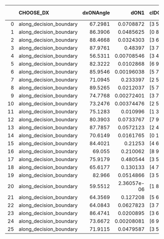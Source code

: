 |    | CHOOSE_DX               |   dxONAngle |        dON1 | cIDON1   |   dON_patch_1 |   nTON |         dON |   dxOFFAngle |      dOFF1 | cIDOFF1   |   dOFF_patch_1 |   nTOFF |       dOFF | SUCCESS   |   nExp |   dual_point_id |   subpoint_time_seconds |   total_execution_time |      logp |      dOFF/dON | Vote dOFF>dON   |
|---:|:------------------------|------------:|------------:|:---------|--------------:|-------:|------------:|-------------:|-----------:|:----------|---------------:|--------:|-----------:|:----------|-------:|----------------:|------------------------:|-----------------------:|----------:|--------------:|:----------------|
|  0 | along_decision_boundary |     67.2981 | 0.0708872   | [3 5]    |   0.0708872   |      1 | 0.0708872   |      68.4364 | 0.0520987  | [3 5]     |     0.0520987  |       1 | 0.0520987  | False     |      1 |               1 |                 1.83853 |                2.83589 |  0        |     0.734953  | False           |
|  1 | along_decision_boundary |     86.3906 | 0.0485625   | [0 8]    |   0.0485625   |      1 | 0.0485625   |      86.7403 | 0.0725776  | [1 8]     |     0.0725776  |       1 | 0.0725776  | True      |      2 |               2 |                 1.14222 |                4.04986 | -0.5      |     1.49452   | True            |
|  2 | along_decision_boundary |     88.4668 | 0.0324303   | [3 6]    |   0.0324303   |      1 | 0.0324303   |      84.2546 | 0.04871    | [3 6]     |     0.04871    |       1 | 0.04871    | True      |      3 |               3 |                 1.29605 |                5.37191 | -0        |     1.50199   | True            |
|  3 | along_decision_boundary |     87.9761 | 0.48397     | [3 7]    |   0.48397     |      1 | 0.48397     |      83.5571 | 0.573685   | [3 7]     |     0.573685   |       1 | 0.573685   | True      |      4 |               4 |                 4.56796 |                9.97987 | -0.166667 |     1.18537   | True            |
|  4 | along_decision_boundary |     56.5311 | 0.00708546  | [3 4]    |   0.00708546  |      1 | 0.00708546  |      62.5939 | 0.0951019  | [3 4]     |     0.0951019  |       1 | 0.0951019  | True      |      5 |               5 |                 1.51348 |               11.5842  | -0.5      |    13.4221    | True            |
|  5 | along_decision_boundary |     82.3222 | 0.0102868   | [6 9]    |   0.0102868   |      1 | 0.0102868   |      80.8036 | 0.0189429  | [6 9]     |     0.0189429  |       1 | 0.0189429  | True      |      6 |               6 |                 1.21594 |               12.943   | -0.9      |     1.84148   | True            |
|  6 | along_decision_boundary |     85.9546 | 0.00196038  | [5 7]    |   0.00196038  |      1 | 0.00196038  |      83.0212 | 0.025559   | [5 7]     |     0.025559   |       1 | 0.025559   | True      |      7 |               7 |                 1.69806 |               14.7837  | -1.33333  |    13.0378    | True            |
|  7 | along_decision_boundary |     71.0945 | 0.233397    | [2 5]    |   0.233397    |      1 | 0.233397    |      77.0793 | 0.0173168  | [2 5]     |     0.0173168  |       1 | 0.0173168  | False     |      8 |               8 |                 2.98519 |               17.8587  | -1.78571  |     0.0741948 | False           |
|  8 | along_decision_boundary |     89.5265 | 0.0212037   | [5 7]    |   0.0212037   |      1 | 0.0212037   |      89.0728 | 0.0276727  | [5 7]     |     0.0276727  |       1 | 0.0276727  | True      |      9 |               9 |                 1.93795 |               19.9025  | -1        |     1.30509   | True            |
|  9 | along_decision_boundary |     74.7768 | 0.00272401  | [3 7]    |   0.00272401  |      1 | 0.00272401  |      79.6431 | 0.106164   | [3 7]     |     0.106164   |       1 | 0.106164   | True      |     10 |              10 |                 1.73887 |               21.7782  | -1.38889  |    38.9734    | True            |
| 10 | along_decision_boundary |     73.2476 | 0.00374476  | [2 5]    |   0.00374476  |      1 | 0.00374476  |      68.8221 | 0.162631   | [2 5]     |     0.162631   |       1 | 0.162631   | True      |     11 |              11 |                 1.09519 |               22.9931  | -1.8      |    43.4291    | True            |
| 11 | along_decision_boundary |     75.1283 | 0.010996    | [1 3]    |   0.010996    |      1 | 0.010996    |      83.4228 | 0.0593385  | [0 3]     |     0.0593385  |       1 | 0.0593385  | True      |     12 |              12 |                 1.26043 |               24.6163  | -2.22727  |     5.39638   | True            |
| 12 | along_decision_boundary |     80.3903 | 0.0733767   | [7 9]    |   0.0733767   |      1 | 0.0733767   |      85.1615 | 0.0894389  | [7 9]     |     0.0894389  |       1 | 0.0894389  | True      |     13 |              14 |                 1.85215 |               26.7442  | -2.66667  |     1.2189    | True            |
| 13 | along_decision_boundary |     87.7857 | 0.0572123   | [2 4]    |   0.0572123   |      1 | 0.0572123   |      84.8786 | 0.170502   | [2 4]     |     0.170502   |       1 | 0.170502   | True      |     14 |              15 |                 1.45967 |               28.4486  | -3.11538  |     2.98017   | True            |
| 14 | along_decision_boundary |     70.6149 | 0.0161765   | [0 1]    |   0.0161765   |      1 | 0.0161765   |      70.8539 | 0.0617742  | [0 1]     |     0.0617742  |       1 | 0.0617742  | True      |     15 |              16 |                 1.0852  |               29.5928  | -3.57143  |     3.81877   | True            |
| 15 | along_decision_boundary |     84.4021 | 0.21253     | [4 6]    |   0.21253     |      1 | 0.21253     |      88.9408 | 0.108432   | [4 6]     |     0.108432   |       1 | 0.108432   | False     |     16 |              17 |                 2.22908 |               31.8798  | -4.03333  |     0.510197  | False           |
| 16 | along_decision_boundary |     69.055  | 0.210062    | [8 9]    |   0.210062    |      1 | 0.210062    |      70.2406 | 0.0834852  | [8 9]     |     0.0834852  |       1 | 0.0834852  | False     |     17 |              19 |                 3.38451 |               35.6086  | -3.125    |     0.397431  | False           |
| 17 | along_decision_boundary |     75.9179 | 0.480544    | [3 5]    |   0.480544    |      1 | 0.480544    |      74.4202 | 0.215731   | [3 5]     |     0.215731   |       1 | 0.215731   | False     |     18 |              20 |                 3.61634 |               39.5133  | -2.38235  |     0.44893   | False           |
| 18 | along_decision_boundary |     65.6177 | 0.130133    | [4 7]    |   0.130133    |      1 | 0.130133    |      66.409  | 0.392744   | [4 7]     |     0.392744   |       1 | 0.392744   | True      |     19 |              21 |                 4.1669  |               43.7298  | -1.77778  |     3.01801   | True            |
| 19 | along_decision_boundary |     82.966  | 0.0514866   | [3 5]    |   0.0514866   |      1 | 0.0514866   |      85.4399 | 0.181147   | [3 5]     |     0.181147   |       1 | 0.181147   | True      |     20 |              23 |                 1.96739 |               45.8677  | -2.13158  |     3.51833   | True            |
| 20 | along_decision_boundary |     59.5512 | 2.36057e-06 | [1 8]    |   2.36057e-06 |      1 | 2.36057e-06 |      74.0564 | 0.0844613  | [0 8]     |     0.0844613  |       1 | 0.0844613  | True      |     21 |              24 |                 1.06603 |               46.9808  | -2.5      | 35780         | True            |
| 21 | along_decision_boundary |     64.3569 | 0.127208    | [5 6]    |   0.127208    |      1 | 0.127208    |      64.0745 | 0.00927808 | [5 6]     |     0.00927808 |       1 | 0.00927808 | False     |     22 |              25 |                 1.7577  |               48.7685  | -2.88095  |     0.0729363 | False           |
| 22 | along_decision_boundary |     64.0843 | 0.0627823   | [3 7]    |   0.0627823   |      1 | 0.0627823   |      71.9944 | 0.30814    | [3 7]     |     0.30814    |       1 | 0.30814    | True      |     23 |              26 |                 1.96489 |               50.9392  | -2.27273  |     4.90807   | True            |
| 23 | along_decision_boundary |     86.4741 | 0.0200895   | [3 6]    |   0.0200895   |      1 | 0.0200895   |      88.4665 | 0.0497318  | [3 6]     |     0.0497318  |       1 | 0.0497318  | True      |     24 |              27 |                 1.73842 |               52.7606  | -2.63043  |     2.47551   | True            |
| 24 | along_decision_boundary |     73.6672 | 0.00208081  | [6 9]    |   0.00208081  |      1 | 0.00208081  |      80.3051 | 0.0120598  | [6 9]     |     0.0120598  |       1 | 0.0120598  | True      |     25 |              29 |                 1.11331 |               56.3189  | -3        |     5.79572   | True            |
| 25 | along_decision_boundary |     71.9115 | 0.0479587   | [3 5]    |   0.0479587   |      1 | 0.0479587   |      67.3118 | 0.0628661  | [3 5]     |     0.0628661  |       1 | 0.0628661  | True      |     26 |              30 |                 1.55344 |               57.8945  | -3.38     |     1.31084   | True            |